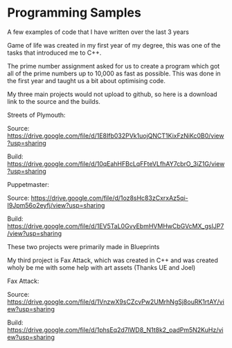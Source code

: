 # Programming Samples
A few examples of code that I have written over the last 3 years


Game of life was created in my first year of my degree, this was one of the tasks that introduced me to C++.

The prime number assignment asked for us to create a program which got all of the prime numbers up to 10,000 as fast as possible. This was done in the first year and taught us a bit about optimising code. 


My three main projects would not upload to github, so here is a download link to the source and the builds.

Streets of Plymouth:

Source: https://drive.google.com/file/d/1E8Ifb032PVk1uojQNCT1KixFzNiKc0B0/view?usp=sharing 

Build: https://drive.google.com/file/d/10qEahHFBcLqFFteVLfhAY7cbrO_3iZ1G/view?usp=sharing

Puppetmaster: 

Source: https://drive.google.com/file/d/1oz8sHc83zCxrxAz5qi-I9Jpm56o2eyfj/view?usp=sharing 

Build: https://drive.google.com/file/d/1EV5TaL0GvyEbmHVMHwCbGVcMX_gsIJP7/view?usp=sharing

These two projects were primarily made in Blueprints

My third project is Fax Attack, which was created in C++ and was created wholy be me with some help with art assets (Thanks UE and Joel)

Fax Attack: 

Source: https://drive.google.com/file/d/1VnzwX9sCZcvPw2UMrhNgSj8ouRK1rtAY/view?usp=sharing 

Build: https://drive.google.com/file/d/1phsEq2d7lWD8_N1t8k2_oadPm5N2KuHz/view?usp=sharing
